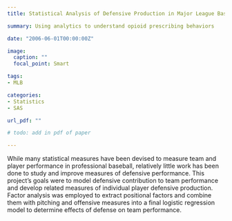 ```yaml
---
title: Statistical Analysis of Defensive Production in Major League Baseball

summary: Using analytics to understand opioid prescribing behaviors

date: "2006-06-01T00:00:00Z"

image:
  caption: ""
  focal_point: Smart

tags:
- MLB

categories: 
- Statistics
- SAS

url_pdf: ""

# todo: add in pdf of paper

---
```


While many statistical measures have been devised to measure team and player performance in professional baseball, relatively little work has been done to study and improve measures of defensive performance. This project’s goals were to model defensive contribution to team performance and develop related measures of individual player defensive production. Factor analysis was employed to extract positional factors and combine them with pitching and offensive measures into a final logistic regression model to determine effects of defense on team performance.